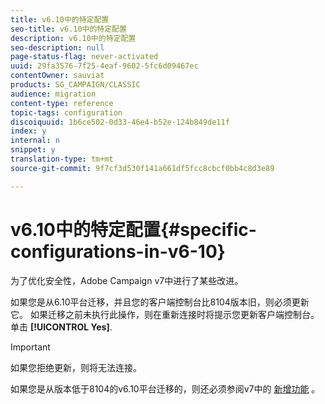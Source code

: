 ```yaml
---
title: v6.10中的特定配置
seo-title: v6.10中的特定配置
description: v6.10中的特定配置
seo-description: null
page-status-flag: never-activated
uuid: 29fa3576-7f25-4eaf-9602-5fc6d09467ec
contentOwner: sauviat
products: SG_CAMPAIGN/CLASSIC
audience: migration
content-type: reference
topic-tags: configuration
discoiquuid: 1b6ce502-0d33-46e4-b52e-124b849de11f
index: y
internal: n
snippet: y
translation-type: tm+mt
source-git-commit: 9f7cf3d530f141a661df5fcc8cbcf0bb4c8d3e89

---
```



# v6.10中的特定配置{#specific-configurations-in-v6-10}

为了优化安全性，Adobe Campaign v7中进行了某些改进。

如果您是从6.10平台迁移，并且您的客户端控制台比8104版本旧，则必须更新它。 如果迁移之前未执行此操作，则在重新连接时将提示您更新客户端控制台。 单击 **[!UICONTROL Yes]**.

>[!IMPORTANT]
>
>如果您拒绝更新，则将无法连接。

如果您是从版本低于8104的v6.10平台迁移的，则还必须参阅v7中的 [新增功能](../../migration/using/general-configurations.md#new-features-in-v7) 。
